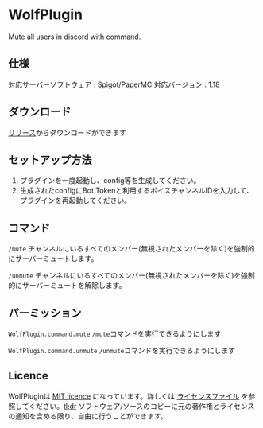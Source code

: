 # WolfPlugin
Mute all users in discord with command.

## 仕様

対応サーバーソフトウェア : Spigot/PaperMC
対応バージョン          : 1.18

## ダウンロード

[リリース](https://github.com/riyaya1528/WolfPlugin/releases/tag/1.0)からダウンロードができます

## セットアップ方法

1. プラグインを一度起動し、config等を生成してください。
2. 生成されたconfigにBot Tokenと利用するボイスチャンネルIDを入力して、プラグインを再起動してください。

## コマンド

`/mute`   チャンネルにいるすべてのメンバー(無視されたメンバーを除く)を強制的にサーバーミュートします。

`/unmute` チャンネルにいるすべてのメンバー(無視されたメンバーを除く)を強制的にサーバーミュートを解除します。

## パーミッション

`WolfPlugin.command.mute`   `/mute`コマンドを実行できるようにします

`WolfPlugin.command.unmute` `/unmute`コマンドを実行できるようにします

## Licence

WolfPluginは [MIT licence](https://opensource.org/licenses/MIT) になっています。詳しくは [ライセンスファイル](LICENCE) を参照してください。[tl;dr](https://tldrlegal.com/license/mit-license) ソフトウェア/ソースのコピーに元の著作権とライセンスの通知を含める限り、自由に行うことができます。
